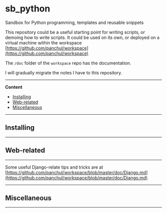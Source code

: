 # sb_python

Sandbox for Python programming, templates and reusable snippets

This repository could be a useful starting point for writing scripts, or demoing how to write scripts.
It could be used on its own, or deployed on a virtual machine within the workspace [https://github.com/panchul/workspace](https://github.com/panchul/workspace)

The `/doc` folder of the `workspace` repo has the documentation. 

I will gradually migrate the notes I have to this repository.


---

**Content**

- [Installing](Readme.md#Installing)
- [Web-related](Readme.md#Web-related)
- [Miscellaneous](Readme.md#Miscellaneous)

---

## Installing

---

## Web-related

---

Some useful Django-relate tips and tricks are at [https://github.com/panchul/workspace/blob/master/doc/Django.md](https://github.com/panchul/workspace/blob/master/doc/Django.md)

---

## Miscellaneous

---

